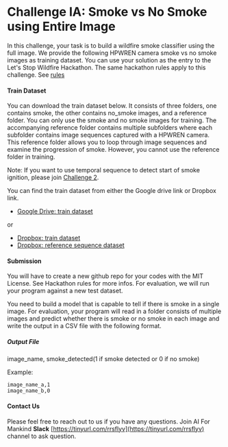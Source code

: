 # Challenge IA: Smoke vs No Smoke using Entire Image

In this challenge, your task is to build a wildfire smoke classifier using the full image. 
We provide the following HPWREN camera smoke vs no smoke images as training dataset. 
You can use your solution as the entry to the Let's Stop Wildfire Hackathon. 
The same hackathon rules apply to this challenge. See [rules](README.md)

#### Train Dataset
You can download the train dataset below. 
It consists of three folders, one contains smoke, the other contains no_smoke images, and
a reference folder. 
You can only use the smoke and no smoke images for training.
The accompanying reference folder contains multiple subfolders where 
each subfolder contains image sequences captured with a HPWREN camera.
This reference folder allows you to loop through image sequences and examine the progression of smoke. However, you cannot use the reference folder in training. 

Note: If you want to use temporal sequence to detect start of smoke ignition, please join [Challenge 2](wildfire_smoke_challenge_2.md).

You can find the train dataset from either the Google drive link or Dropbox link.

* [Google Drive: train dataset](https://tinyurl.com/roo8tas)

or

* [Dropbox: train dataset](https://www.dropbox.com/s/ghfhjtoh1z59xeb/wildfire_smoke_data.tar)
* [Dropbox: reference sequence dataset](https://www.dropbox.com/s/791wed3scimh6sq/sequence_reference.tar.gz)


#### Submission
You will have to create a new github repo for your codes with the MIT License. See Hackathon rules for more infos. 
For evaluation, we will run your program against a new test dataset.

You need to build a model that is capable to tell if there is smoke in a single image. For evaluation, your program will read in a folder consists of multiple images and predict whether there is smoke or no smoke in each image and write the output in a CSV file with the following format.

##### Output File
image_name, smoke_detected(1 if smoke detected or 0 if no smoke)

Example:
```
image_name_a,1
image_name_b,0
```

#### Contact Us
Please feel free to reach out to us if you have any questions. Join AI For Mankind **Slack** [https://tinyurl.com/rrsflyv](https://tinyurl.com/rrsflyv) channel to ask question.
